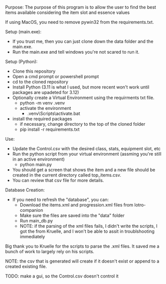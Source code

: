 Purpose: 
The purpose of this program is to allow the user to find the best items available considering the item slot and essence values

If using MacOS, you need to remove pywin32 from the requirements.txt.

Setup (main.exe):
* If you trust me, then you can just clone down the data folder and the main.exe.
* Run the main.exe and tell windows you're not scared to run it.

Setup (Python):
* Clone this repository
* Open a cmd prompt or powershell prompt
* cd to the cloned repository
* Install Python (3.11 is what I used, but more recent won't work until packages are upadeted for 3.12)
* Optionally create a Virtual Environment using the requirments txt file.
  * python -m venv .venv
  * activate the environment
    * .venv\Scripts\activate.bat
* install the required packages
  * if necessary, change directory to the top of the cloned folder
  * pip install -r requirements.txt

Use:
* Update the Control.csv with the desired class, stats, equipment slot, etc
* Run the python script from your virtual environment (assming you're still in an active environment)
  * python main.py
* You should get a screen that shows the item and a new file should be created in the current directory called top_items.csv.
* You can review that csv file for more details.

Database Creation:
* If you need to refresh the "database", you can:
  * Download the items.xml and progression.xml files from lotro-companion
  * Make sure the files are saved into the "data" folder
  * Run main_db.py
  * NOTE: if the parsing of the xml files fails, I didn't write the scripts, I got the from Kruelle, and I won't be able to assit in troublshooting immediately

Big thank you to Kruelle for the scripts to parse the .xml files. It saved me a bunch of work to largely rely on his scripts.

NOTE: the csv that is generated will create if it doesn't exist or append to a created existing file.

TODO: make a gui, so the Control.csv doesn't control it
